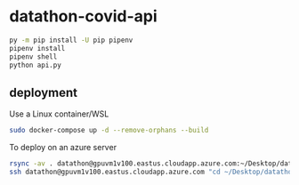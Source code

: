# datathon-covid-api

```sh
py -m pip install -U pip pipenv
pipenv install
pipenv shell
python api.py
```

## deployment

Use a Linux container/WSL

```bash
sudo docker-compose up -d --remove-orphans --build
```

To deploy on an azure server

```bash
rsync -av . datathon@gpuvm1v100.eastus.cloudapp.azure.com:~/Desktop/datathon-covid-api
ssh datathon@gpuvm1v100.eastus.cloudapp.azure.com "cd ~/Desktop/datathon-covid-api && sudo docker-compose up -d --remove-orphans --build"
```
